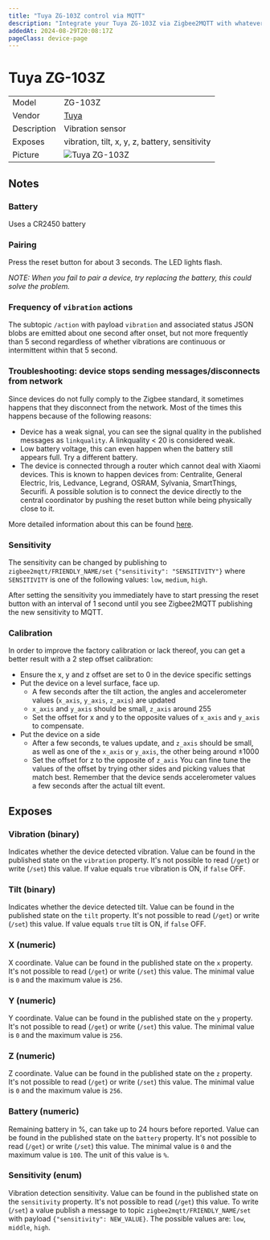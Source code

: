 ```yaml
---
title: "Tuya ZG-103Z control via MQTT"
description: "Integrate your Tuya ZG-103Z via Zigbee2MQTT with whatever smart home infrastructure you are using without the vendor's bridge or gateway."
addedAt: 2024-08-29T20:08:17Z
pageClass: device-page
---
```


<!-- !!!! -->
<!-- ATTENTION: This file is auto-generated through docgen! -->
<!-- You can only edit the "Notes"-Section between the two comment lines "Notes BEGIN" and "Notes END". -->
<!-- Do not use h1 or h2 heading within "## Notes"-Section. -->
<!-- !!!! -->

# Tuya ZG-103Z

|     |     |
|-----|-----|
| Model | ZG-103Z  |
| Vendor  | [Tuya](/supported-devices/#v=Tuya)  |
| Description | Vibration sensor |
| Exposes | vibration, tilt, x, y, z, battery, sensitivity |
| Picture | ![Tuya ZG-103Z](https://www.zigbee2mqtt.io/images/devices/ZG-103Z.png) |


<!-- Notes BEGIN: You can edit here. Add "## Notes" headline if not already present. -->
## Notes

### Battery
Uses a CR2450 battery

### Pairing
Press the reset button for about 3 seconds. The LED lights flash.

*NOTE: When you fail to pair a device, try replacing the battery, this could solve the problem.*

### Frequency of `vibration` actions
The subtopic `/action` with payload `vibration` and associated status JSON blobs are emitted about one second after onset, but not more frequently than 5 second regardless of whether vibrations are continuous or intermittent within that 5 second.  

### Troubleshooting: device stops sending messages/disconnects from network
Since devices do not fully comply to the Zigbee standard, it sometimes happens that they disconnect from the network.
Most of the times this happens because of the following reasons:
- Device has a weak signal, you can see the signal quality in the published messages as `linkquality`. A linkquality < 20 is considered weak.
- Low battery voltage, this can even happen when the battery still appears full. Try a different battery.
- The device is connected through a router which cannot deal with Xiaomi devices. This is known to happen devices from: Centralite, General Electric, Iris, Ledvance, Legrand, OSRAM, Sylvania, SmartThings, Securifi. A possible solution is to connect the device directly to the central coordinator by pushing the reset button while being physically close to it.

More detailed information about this can be found [here](https://community.hubitat.com/t/xiaomi-aqara-devices-pairing-keeping-them-connected/623).

### Sensitivity
The sensitivity can be changed by publishing to `zigbee2mqtt/FRIENDLY_NAME/set`
`{"sensitivity": "SENSITIVITY"}` where `SENSITIVITY` is one of the following
values: `low`, `medium`,  `high`.

After setting the sensitivity you immediately have to start pressing the reset button with an interval of 1 second until you see Zigbee2MQTT publishing the new sensitivity to MQTT.


### Calibration
In order to improve the factory calibration or lack thereof, you can get a better result with a 2 step offset calibration:
* Ensure the x, y and z offset are set to 0 in the device specific settings
* Put the device on a level surface, face up.
  * A few seconds after the tilt action, the angles and accelerometer values (``x_axis``, ``y_axis``, ``z_axis``) are updated
  * ``x_axis`` and ``y_axis`` should be small, ``z_axis`` around 255
  * Set the offset for x and y to the opposite values of ``x_axis`` and ``y_axis`` to compensate.
* Put the device on a side
  * After a few seconds, te values update, and ``z_axis`` should be small, as well as one of the ``x_axis`` or ``y_axis``, the other being around ±1000
  * Set the offset for z to the opposite of ``z_axis``
You can fine tune the values of the offset by trying other sides and picking values that match best.
Remember that the device sends accelerometer values a few seconds after the actual tilt event.
<!-- Notes END: Do not edit below this line -->




## Exposes

### Vibration (binary)
Indicates whether the device detected vibration.
Value can be found in the published state on the `vibration` property.
It's not possible to read (`/get`) or write (`/set`) this value.
If value equals `true` vibration is ON, if `false` OFF.

### Tilt (binary)
Indicates whether the device detected tilt.
Value can be found in the published state on the `tilt` property.
It's not possible to read (`/get`) or write (`/set`) this value.
If value equals `true` tilt is ON, if `false` OFF.

### X (numeric)
X coordinate.
Value can be found in the published state on the `x` property.
It's not possible to read (`/get`) or write (`/set`) this value.
The minimal value is `0` and the maximum value is `256`.

### Y (numeric)
Y coordinate.
Value can be found in the published state on the `y` property.
It's not possible to read (`/get`) or write (`/set`) this value.
The minimal value is `0` and the maximum value is `256`.

### Z (numeric)
Z coordinate.
Value can be found in the published state on the `z` property.
It's not possible to read (`/get`) or write (`/set`) this value.
The minimal value is `0` and the maximum value is `256`.

### Battery (numeric)
Remaining battery in %, can take up to 24 hours before reported.
Value can be found in the published state on the `battery` property.
It's not possible to read (`/get`) or write (`/set`) this value.
The minimal value is `0` and the maximum value is `100`.
The unit of this value is `%`.

### Sensitivity (enum)
Vibration detection sensitivity.
Value can be found in the published state on the `sensitivity` property.
It's not possible to read (`/get`) this value.
To write (`/set`) a value publish a message to topic `zigbee2mqtt/FRIENDLY_NAME/set` with payload `{"sensitivity": NEW_VALUE}`.
The possible values are: `low`, `middle`, `high`.

